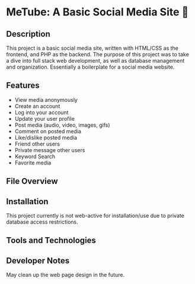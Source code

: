 # MeTube: A Basic Social Media Site 📱
<h2>Description</h2>
This project is a basic social media site, written with HTML/CSS as the frontend, and PHP as the backend. The purpose of this project was to take a dive into full stack web development, as well as database management and organization. Essentially a boilerplate for a social media website.
<h2>Features</h2>

- View media anonymously
- Create an account
- Log into your account
- Update your user profile
- Post media (audio, video, images, gifs)
- Comment on posted media
- Like/dislike posted media
- Friend other users
- Private message other users
- Keyword Search
- Favorite media

<h2>File Overview</h2>
<h2>Installation</h2>
This project currently is not web-active for installation/use due to private database access restrictions.
<h2>Tools and Technologies</h2>
<h2>Developer Notes</h2>
May clean up the web page design in the future. 
